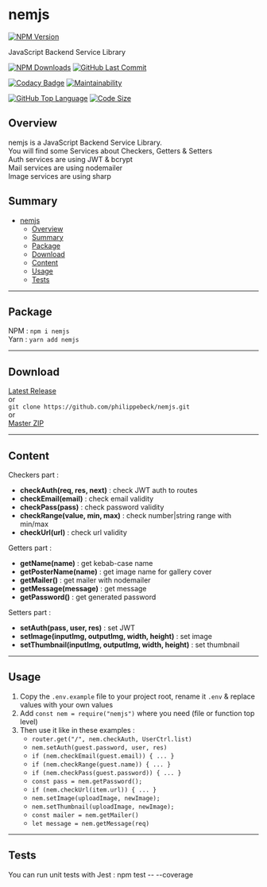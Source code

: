 # nemjs

[![NPM Version](https://badgen.net/npm/v/nemjs)](https://www.npmjs.com/package/nemjs)

JavaScript Backend Service Library

[![NPM Downloads](https://badgen.net/npm/dt/nemjs)](https://www.npmjs.com/package/nemjs)
[![GitHub Last Commit](https://img.shields.io/github/last-commit/philippebeck/nemjs.svg?label=Last+Commit)](https://github.com/philippebeck/nemjs/commits/master)

[![Codacy Badge](https://app.codacy.com/project/badge/Grade/6fe8d75b9343429d9b3587e622ac79c9)](https://www.codacy.com/gh/philippebeck/nemjs/dashboard)
[![Maintainability](https://api.codeclimate.com/v1/badges/0641edca905dbe1671ea/maintainability)](https://codeclimate.com/github/philippebeck/nemjs/maintainability)

[![GitHub Top Language](https://img.shields.io/github/languages/top/philippebeck/nemjs.svg?label=JavaScript)](https://github.com/philippebeck/nemjs)
[![Code Size](https://img.shields.io/github/languages/code-size/philippebeck/nemjs.svg?label=Code+Size)](https://github.com/philippebeck/nemjs/tree/master)

## Overview

nemjs is a JavaScript Backend Service Library.  
You will find some Services about Checkers, Getters & Setters  
Auth services are using JWT & bcrypt  
Mail services are using nodemailer  
Image services are using sharp  

## Summary

- [nemjs](#nemjs)
  - [Overview](#overview)
  - [Summary](#summary)
  - [Package](#package)
  - [Download](#download)
  - [Content](#content)
  - [Usage](#usage)
  - [Tests](#tests)

---

## Package

NPM : `npm i nemjs`  
Yarn : `yarn add nemjs`  

---

## Download

[Latest Release](https://github.com/philippebeck/nemjs/releases)  
or  
`git clone https://github.com/philippebeck/nemjs.git`  
or  
[Master ZIP](https://github.com/philippebeck/nemjs/archive/refs/heads/master.zip)

---

## Content

Checkers part :  
-   **checkAuth(req, res, next)** : check JWT auth to routes  
-   **checkEmail(email)** : check email validity  
-   **checkPass(pass)** : check password validity  
-   **checkRange(value, min, max)** : check number|string range with min/max  
-   **checkUrl(url)** : check url validity  

Getters part :  
-   **getName(name)** : get kebab-case name  
-   **getPosterName(name)** : get image name for gallery cover  
-   **getMailer()** : get mailer with nodemailer  
-   **getMessage(message)** : get message  
-   **getPassword()** : get generated password  

Setters part :  
-   **setAuth(pass, user, res)** : set JWT  
-   **setImage(inputImg, outputImg, width, height)** : set image  
-   **setThumbnail(inputImg, outputImg, width, height)** : set thumbnail  

---

## Usage

1.  Copy the `.env.example` file to your project root, rename it `.env` & replace values with your own values
2.  Add `const nem = require("nemjs")` where you need (file or function top level)
3.  Then use it like in these examples : 
    -  `router.get("/", nem.checkAuth, UserCtrl.list)`  
    -  `nem.setAuth(guest.password, user, res)`  
    -  `if (nem.checkEmail(guest.email)) { ... }`  
    -  `if (nem.checkRange(guest.name)) { ... }`  
    -  `if (nem.checkPass(guest.password)) { ... }`  
    -  `const pass = nem.getPassword();`  
    -  `if (nem.checkUrl(item.url)) { ... }`  
    -  `nem.setImage(uploadImage, newImage);`  
    -  `nem.setThumbnail(uploadImage, newImage);`  
    -  `const mailer = nem.getMailer()`  
    -  `let message = nem.getMessage(req)`  

---

## Tests

You can run unit tests with Jest :
npm test -- --coverage
